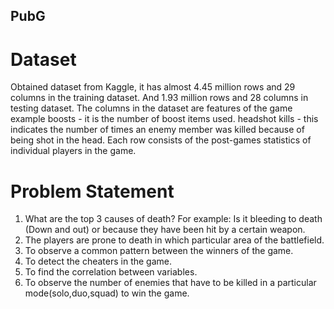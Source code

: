 ## PubG
# Dataset
Obtained dataset from Kaggle, it has almost 4.45 million rows and 29 columns in the training dataset. And 1.93 million rows and 28 columns in testing dataset. The columns in the dataset are features of the game example boosts - it is the number of boost items used.
headshot kills - this indicates the number of times an enemy member was killed because of being shot in the head. Each row consists of the post-games statistics of individual players in the game.

# Problem Statement
1) What are the top 3 causes of death?
For example: Is it bleeding to death (Down and out) or because they have been hit by a certain weapon.
2) The players are prone to death in which particular area of the battlefield.
3) To observe a common pattern between the winners of the game.
4) To detect the cheaters in the game.
5) To find the correlation between variables.
6) To observe the number of enemies that have to be killed in a particular mode(solo,duo,squad) to win the game.







